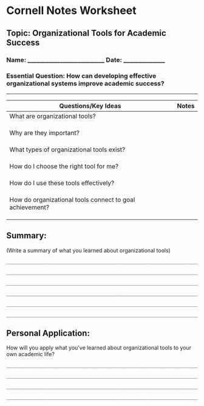 # Cornell Notes Worksheet

## Topic: Organizational Tools for Academic Success
### Name: __________________________ Date: ______________

### Essential Question: How can developing effective organizational systems improve academic success?

---

| Questions/Key Ideas | Notes |
|---------------------|-------|
| What are organizational tools? | |
| | |
| | |
| | |
| Why are they important? | |
| | |
| | |
| | |
| What types of organizational tools exist? | |
| | |
| | |
| | |
| How do I choose the right tool for me? | |
| | |
| | |
| | |
| How do I use these tools effectively? | |
| | |
| | |
| | |
| How do organizational tools connect to goal achievement? | |
| | |
| | |
| | |

## Summary:
(Write a summary of what you learned about organizational tools)

```
_______________________________________________________________________

_______________________________________________________________________

_______________________________________________________________________

_______________________________________________________________________

_______________________________________________________________________

_______________________________________________________________________
```

## Personal Application:
How will you apply what you've learned about organizational tools to your own academic life?

```
_______________________________________________________________________

_______________________________________________________________________

_______________________________________________________________________

_______________________________________________________________________
```
